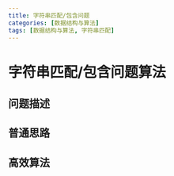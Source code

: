 ```yaml
---
title: 字符串匹配/包含问题
categories: [数据结构与算法]
tags: [数据结构与算法, 字符串匹配]
---
```

# 字符串匹配/包含问题算法
## 问题描述
## 普通思路
## 高效算法

